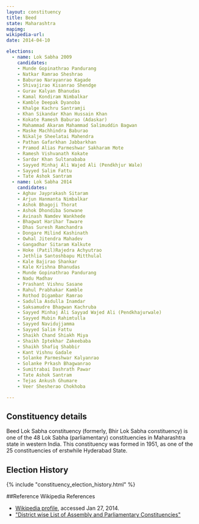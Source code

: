 ```yaml
---
layout: constituency
title: Beed
state: Maharashtra
mapimg: 
wikipedia-url: 
date: 2014-04-10

elections: 
  - name: Lok Sabha 2009
    candidates: 
    - Munde Gopinathrao Pandurang 
    - Natkar Ramrao Sheshrao 
    - Baburao Narayanrao Kagade 
    - Shivajirao Kisanrao Shendge 
    - Gurav Kalyan Bhanudas 
    - Kamal Kondiram Nimbalkar 
    - Kamble Deepak Dyanoba 
    - Khalge Kachru Santramji 
    - Khan Sikandar Khan Hussain Khan 
    - Kokate Ramesh Baburao (Adaskar) 
    - Mahammad Akaram Mahammad Salimuddin Bagwan 
    - Maske Machhindra Baburao 
    - Nikalje Sheelatai Mahendra 
    - Pathan Gafarkhan Jabbarkhan 
    - Pramod Alias Parmeshwar Sakharam Mote 
    - Ramesh Vishvanath Kokate 
    - Sardar Khan Sultanababa 
    - Sayyed Minhaj Ali Wajed Ali (Pendkhjur Wale) 
    - Sayyed Salim Fattu 
    - Tate Ashok Santram  
  - name: Lok Sabha 2014
    candidates: 
    - Aghav Jayprakash Sitaram 
    - Arjun Hanmanta Nimbalkar 
    - Ashok Bhagoji Thorat 
    - Ashok Dhondiba Sonwane 
    - Avinash Namdev Wankhede 
    - Bhagwat Harihar Taware 
    - Dhas Suresh Ramchandra 
    - Dongare Milind Kashinath 
    - Owhal Jitendra Mahadev 
    - Gangadhar Sitaram Kalkute 
    - Hoke (Patil)Rajedra Achyutrao 
    - Jethlia Santoshbapu Mitthulal 
    - Kale Bajirao Shankar 
    - Kale Krishna Bhanudas 
    - Munde Gopinathrao Pandurang 
    - Nadu Madhav 
    - Prashant Vishnu Sasane 
    - Rahul Prabhakar Kamble 
    - Rothod Digambar Ramrao 
    - Sadulla Asdulla Inamdar 
    - Saksamudre Bhagwan Kachruba 
    - Sayyed Minhaj Ali Sayyad Wajed Ali (Pendkhajurwale) 
    - Sayyed Mubin Rahimtulla 
    - Sayyed Navidujjamma 
    - Sayyed Salim Fattu 
    - Shaikh Chand Shiakh Miya 
    - Shaikh Iptekhar Zakeebaba 
    - Shaikh Shafiq Shabbir 
    - Kant Vishnu Gadale 
    - Solanke Parmeshwar Kalyanrao 
    - Solanke Prkash Bhagwanrao 
    - Sumitrabai Dashrath Pawar 
    - Tate Ashok Santram 
    - Tejas Ankush Ghumare 
    - Veer Shesherao Chokhoba  

---
```


## Constituency details
Beed Lok Sabha constituency (formerly, Bhir Lok Sabha constituency) is one of the 48 Lok Sabha (parliamentary) constituencies in Maharashtra state in western India. This constituency was formed in 1951, as one of the 25 constituencies of erstwhile Hyderabad State.




## Election History
{% include "constituency_election_history.html" %}

##Reference
Wikipedia References
- [Wikipedia profile]({{page.profile.wikipedia}}), accessed Jan 27, 2014.
- ["District wise List of Assembly and Parliamentary Constituencies"][wiki1]

[wiki1]: http://ceo.maharashtra.gov.in/acs.php
